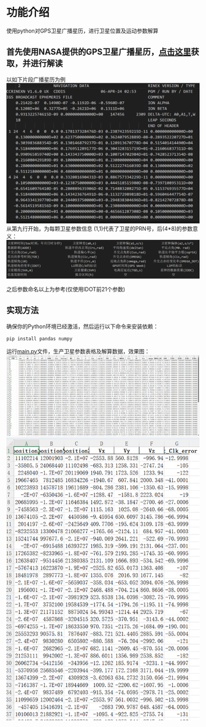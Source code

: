 # 功能介绍
使用python对GPS卫星广播星历，进行卫星位置及运动参数解算

## 首先使用NASA提供的GPS卫星广播星历，[点击这里](urs.earthdata.nasa.gov)获取，并进行解读


以如下片段广播星历为例
![](7bb222a2f8996ac77bd67f1907df44b.png)
从第九行开始，为每颗卫星参数信息
(1,1)代表了卫星的PRN号，后(4*8)的参数意义：
![](4b6b18000944f0b1553206169a84f0e.png)

之后参数命名以上为参考(仅使用IDOT前21个参数)
## 实现方法
确保你的Python环境已经激活，然后运行以下命令来安装依赖：

```bash
pip install pandas numpy
```
运行[main.py](main\main.py)文件，生产卫星参数表格及解算数据，效果图：![](588901c82a92248df838642a87c11d5.png)![](94fd25eedfdfd76d6bfaf5564f2494b.png)
